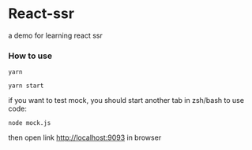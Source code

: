 # React-ssr

a demo for learning react ssr

### How to use

```
yarn

yarn start

```

if you want to test mock, you should start another tab in zsh/bash to use code: 

```
node mock.js
```

then open link [http://localhost:9093](http://localhost:9093) in browser